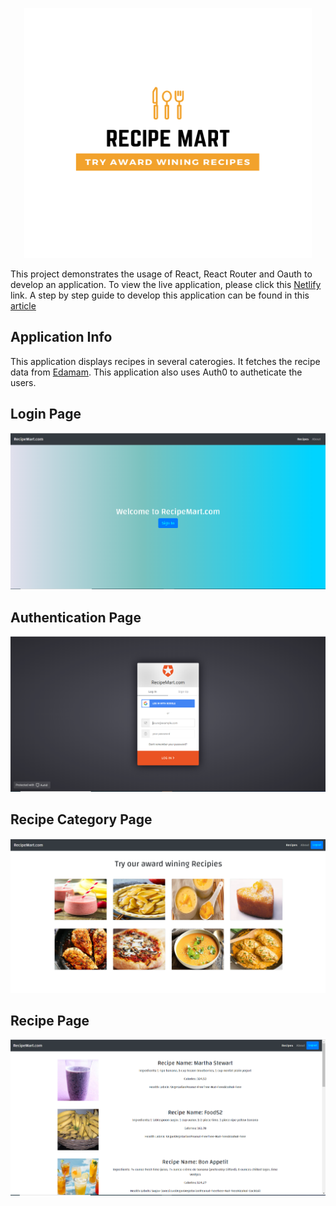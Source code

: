 <p align="center">
  <img width="460" height="400" src="/src/images/RecipeMartLogo.png">
</p>

This project demonstrates the usage of React, React Router and Oauth to develop an application. To view the live application, please click this [Netlify](https://recipemart.netlify.com/) link. A step by step guide to develop this application can be found in this [article](https://medium.com/@musibs/recipemart-a-complete-react-application-with-auth0-authentication-de031a829bb4)

## Application Info
This application displays recipes in several caterogies. It fetches the recipe data from [Edamam](https://www.edamam.com/). This application also uses Auth0 to autheticate the users. 

## Login Page
![Home Page](/src/images/app-pages/Login-Page.PNG)

## Authentication Page
![Authentication Page](/src/images/app-pages/Auth0-Login-Page.PNG)

## Recipe Category Page
![Recipe Category Page](/src/images/app-pages/Recipe-Landing-Page.PNG)

## Recipe Page
![Recipe Page](/src/images/app-pages/Recipe-List-Page.PNG)


